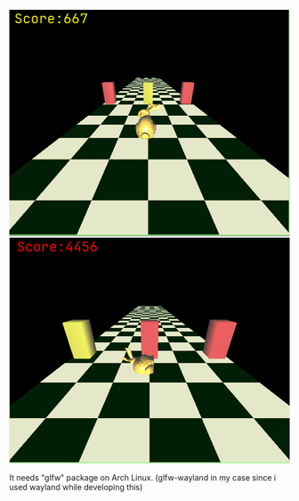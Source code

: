 ![](https://github.com/BahadirAydin/bunny-opengl/blob/main/assets/bunny1.png?raw=true)
![](https://github.com/BahadirAydin/bunny-opengl/blob/main/assets/bunny2.png)

It needs "glfw" package on Arch Linux. (glfw-wayland in my case since i used wayland while developing this)
